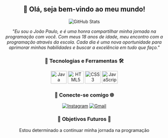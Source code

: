 <div align="center">
  <h2>👋 Olá, seja bem-vindo ao meu mundo!</h2>
</div>

<div align="center">
  <div style="display: flex; align-items: center; justify-content: center;">
    <img src="https://github-readme-stats.vercel.app/api?username=jpmais&show_icons=true&hide=contribs,prs&cache_seconds=86400&theme=algolia" alt="GitHub Stats">
  </div>
</div>

<p align="center">
  <em>
    "Eu sou o João Paulo, e é uma honra compartilhar minha jornada na programação com você. Com meus 18 anos de idade, meu encontro com a programação através da escola. Cada dia é uma nova oportunidade para aprimorar minhas habilidades e buscar a excelência em tudo que faço."
  </em>
</p>
<div align="center">
  <h3>🚀 Tecnologias e Ferramentas 🛠️</h3>
  <img alt="Java" height="40" width="50" src="https://skillicons.dev/icons?i=js">
  <img alt="HTML5" height="40" width="50" src="https://skillicons.dev/icons?i=html">
  <img alt="CSS3" height="40" width="50" src="https://skillicons.dev/icons?i=css">
  <img alt="JavaScript" height="40" width="50" src="https://skillicons.dev/icons?i=java&theme=light">
</div>

<div align="center">
  <h3>🔗 Conecte-se comigo 🌐</h3>
  <a href="https://www.instagram.com/jpmais_/" target="_blank"><img src="https://img.shields.io/badge/-Instagram-%23E4405F?style=for-the-badge&logo=instagram&logoColor=white" alt="Instagram"></a>
  <a href="mailto:jpmais2005@gmail.com"><img src="https://img.shields.io/badge/-Gmail-%23333?style=for-the-badge&logo=gmail&logoColor=white" alt="Gmail"></a>
</div>

<div align="center">
  <h3>🎯 Objetivos Futuros 🚀</h3>
  <p>Estou determinado a continuar minha jornada na programação</p>
</div>

